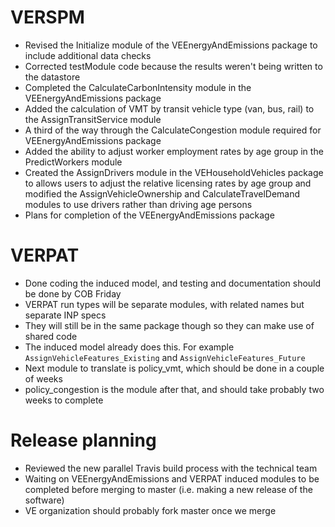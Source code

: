 # VERSPM
  - Revised the Initialize module of the VEEnergyAndEmissions package to include additional data checks 
  - Corrected testModule code because the results weren't being written to the datastore
  - Completed the CalculateCarbonIntensity module in the VEEnergyAndEmissions package
  - Added the calculation of VMT by transit vehicle type (van, bus, rail) to the AssignTransitService module 
  - A third of the way through the CalculateCongestion module required for VEEnergyAndEmissions package
  - Added the ability to adjust worker employment rates by age group in the PredictWorkers module
  - Created the AssignDrivers module in the VEHouseholdVehicles package to allows users to adjust the relative licensing rates by age group and modified the AssignVehicleOwnership and CalculateTravelDemand modules to use drivers rather than driving age persons
  - Plans for completion of the VEEnergyAndEmissions package

# VERPAT
  - Done coding the induced model, and testing and documentation should be done by COB Friday
  - VERPAT run types will be separate modules, with related names but separate INP specs
  - They will still be in the same package though so they can make use of shared code 
  - The induced model already does this.  For example `AssignVehicleFeatures_Existing` and `AssignVehicleFeatures_Future`
  - Next module to translate is policy_vmt, which should be done in a couple of weeks
  - policy_congestion is the module after that, and should take probably two weeks to complete

# Release planning
  - Reviewed the new parallel Travis build process with the technical team
  - Waiting on VEEnergyAndEmissions and VERPAT induced modules to be completed before merging to master (i.e. making a new release of the software)
  - VE organization should probably fork master once we merge
